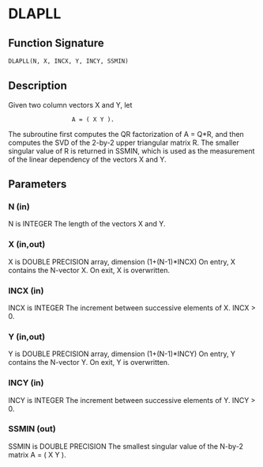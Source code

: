 # DLAPLL

## Function Signature

```fortran
DLAPLL(N, X, INCX, Y, INCY, SSMIN)
```

## Description


 Given two column vectors X and Y, let

                      A = ( X Y ).

 The subroutine first computes the QR factorization of A = Q*R,
 and then computes the SVD of the 2-by-2 upper triangular matrix R.
 The smaller singular value of R is returned in SSMIN, which is used
 as the measurement of the linear dependency of the vectors X and Y.

## Parameters

### N (in)

N is INTEGER The length of the vectors X and Y.

### X (in,out)

X is DOUBLE PRECISION array, dimension (1+(N-1)*INCX) On entry, X contains the N-vector X. On exit, X is overwritten.

### INCX (in)

INCX is INTEGER The increment between successive elements of X. INCX > 0.

### Y (in,out)

Y is DOUBLE PRECISION array, dimension (1+(N-1)*INCY) On entry, Y contains the N-vector Y. On exit, Y is overwritten.

### INCY (in)

INCY is INTEGER The increment between successive elements of Y. INCY > 0.

### SSMIN (out)

SSMIN is DOUBLE PRECISION The smallest singular value of the N-by-2 matrix A = ( X Y ).

